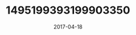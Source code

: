 ---
title: "1495199393199903350"
cover: "2017-04-18 06.41.19 1495199393199903350_46248401"
photo: "2017-04-18 06.41.19 1495199393199903350_46248401"
date: "2017-04-18"
type: "photo"
---